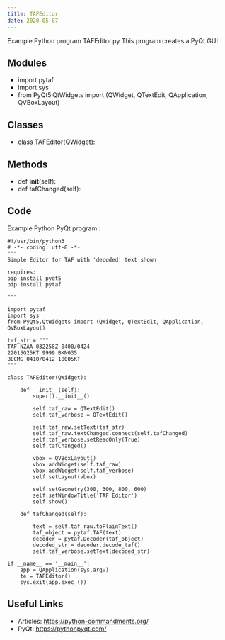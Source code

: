 ```yaml
---
title: TAFEditor
date: 2020-05-07
---
```

Example Python program TAFEditor.py
This program creates a PyQt GUI

## Modules

* import pytaf
* import sys
* from PyQt5.QtWidgets import (QWidget, QTextEdit, QApplication, QVBoxLayout)

## Classes

* class TAFEditor(QWidget):

## Methods

* def __init__(self):
* def tafChanged(self):

## Code

Example Python PyQt program :

    #!/usr/bin/python3
    # -*- coding: utf-8 -*-
    """
    Simple Editor for TAF with 'decoded' text shown
    
    requires:
    pip install pyqt5
    pip install pytaf
    
    """
    
    import pytaf
    import sys
    from PyQt5.QtWidgets import (QWidget, QTextEdit, QApplication, QVBoxLayout)
    
    taf_str = """
    TAF NZAA 032258Z 0400/0424
    22015G25KT 9999 BKN035
    BECMG 0410/0412 18005KT
    """
    
    class TAFEditor(QWidget):
    
        def __init__(self):
            super().__init__()
    
            self.taf_raw = QTextEdit()
            self.taf_verbose = QTextEdit()
    
            self.taf_raw.setText(taf_str)
            self.taf_raw.textChanged.connect(self.tafChanged)
            self.taf_verbose.setReadOnly(True)
            self.tafChanged()
    
            vbox = QVBoxLayout()
            vbox.addWidget(self.taf_raw)
            vbox.addWidget(self.taf_verbose)
            self.setLayout(vbox)
           
            self.setGeometry(300, 300, 800, 600)
            self.setWindowTitle('TAF Editor')
            self.show()
    
        def tafChanged(self):
    
            text = self.taf_raw.toPlainText()
            taf_object = pytaf.TAF(text)
            decoder = pytaf.Decoder(taf_object)
            decoded_str = decoder.decode_taf()
            self.taf_verbose.setText(decoded_str)
    
    if __name__ == '__main__':
        app = QApplication(sys.argv)
        te = TAFEditor()
        sys.exit(app.exec_())

## Useful Links

- Articles: https://python-commandments.org/
- PyQt: https://pythonpyqt.com/
